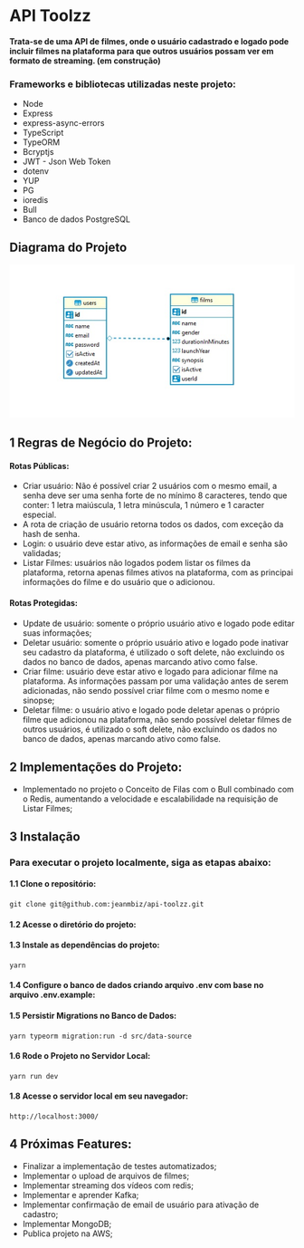 # API Toolzz
#### Trata-se de uma API de filmes, onde o usuário cadastrado e logado pode incluir filmes na plataforma para que outros usuários possam ver em formato de streaming. (em construção)

### Frameworks e bibliotecas utilizadas neste projeto:
- Node
- Express
- express-async-errors
- TypeScript
- TypeORM
- Bcryptjs
- JWT - Json Web Token
- dotenv
- YUP
- PG
- ioredis
- Bull
- Banco de dados PostgreSQL

## Diagrama do Projeto
![diagrama](/diagrama.jpg)

## 1 Regras de Negócio do Projeto:

#### Rotas Públicas:
- Criar usuário: Não é possível criar 2 usuários com o mesmo email, a senha deve ser uma senha forte de no mínimo 8 caracteres, tendo que conter: 1 letra maiúscula, 1 letra minúscula, 1 número e 1 caracter especial.
- A rota de criação de usuário retorna todos os dados, com exceção da hash de senha.
- Login: o usuário deve estar ativo, as informações de email e senha são validadas;
- Listar Filmes: usuários não logados podem listar os filmes da plataforma, retorna apenas filmes ativos na plataforma, com as principai informações do filme e do usuário que o adicionou.

#### Rotas Protegidas:
- Update de usuário: somente o próprio usuário ativo e logado pode editar suas informações;
- Deletar usuário: somente o próprio usuário ativo e logado pode inativar seu cadastro da plataforma, é utilizado o soft delete, não excluindo os dados no banco de dados, apenas marcando ativo como false.
- Criar filme: usuário deve estar ativo e logado para adicionar filme na plataforma. As informações passam por uma validação antes de serem adicionadas, não sendo possível criar filme com o mesmo nome e sinopse;
- Deletar filme: o usuário ativo e logado pode deletar apenas o próprio filme que adicionou na plataforma, não sendo possível deletar filmes de outros usuários, é utilizado o soft delete, não excluindo os dados no banco de dados, apenas marcando ativo como false.


## 2 Implementações do Projeto:
- Implementado no projeto o Conceito de Filas com o Bull combinado com o Redis, aumentando a velocidade e escalabilidade na requisição de Listar Filmes;

## 3 Instalação
### Para executar o projeto localmente, siga as etapas abaixo:


#### 1.1 Clone o repositório:
```
git clone git@github.com:jeanmbiz/api-toolzz.git
```


#### 1.2 Acesse o diretório do projeto: 


#### 1.3 Instale as dependências do projeto:
```
yarn
```


#### 1.4 Configure o banco de dados criando arquivo .env com base no arquivo .env.example:


#### 1.5 Persistir Migrations no Banco de Dados:
```
yarn typeorm migration:run -d src/data-source
```


#### 1.6 Rode o Projeto no Servidor Local:
```
yarn run dev
```


#### 1.8 Acesse o servidor local em seu navegador:
```
http://localhost:3000/
```


## 4 Próximas Features:
- Finalizar a implementação de testes automatizados;
- Implementar o upload de arquivos de filmes;
- Implementar streaming dos vídeos com redis;
- Implementar e aprender Kafka;
- Implementar confirmação de email de usuário para ativação de cadastro;
- Implementar MongoDB;
- Publica projeto na AWS;
